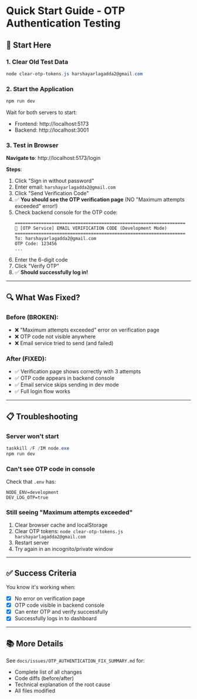 # Quick Start Guide - OTP Authentication Testing

## 🚀 Start Here

### 1. Clear Old Test Data
```powershell
node clear-otp-tokens.js harshayarlagadda2@gmail.com
```

### 2. Start the Application
```powershell
npm run dev
```
Wait for both servers to start:
- Frontend: http://localhost:5173
- Backend: http://localhost:3001

### 3. Test in Browser

**Navigate to**: http://localhost:5173/login

**Steps**:
1. Click "Sign in without password"
2. Enter email: `harshayarlagadda2@gmail.com`
3. Click "Send Verification Code"
4. ✅ **You should see the OTP verification page** (NO "Maximum attempts exceeded" error!)
5. Check backend console for the OTP code:
   ```
   =================================================================
   📧 [OTP Service] EMAIL VERIFICATION CODE (Development Mode)
   =================================================================
   To: harshayarlagadda2@gmail.com
   OTP Code: 123456
   ...
   ```
6. Enter the 6-digit code
7. Click "Verify OTP"
8. ✅ **Should successfully log in!**

---

## 🔍 What Was Fixed?

### Before (BROKEN):
- ❌ "Maximum attempts exceeded" error on verification page
- ❌ OTP code not visible anywhere
- ❌ Email service tried to send (and failed)

### After (FIXED):
- ✅ Verification page shows correctly with 3 attempts
- ✅ OTP code appears in backend console
- ✅ Email service skips sending in dev mode
- ✅ Full login flow works

---

## 📋 Troubleshooting

### Server won't start
```powershell
taskkill /F /IM node.exe
npm run dev
```

### Can't see OTP code in console
Check that `.env` has:
```
NODE_ENV=development
DEV_LOG_OTP=true
```

### Still seeing "Maximum attempts exceeded"
1. Clear browser cache and localStorage
2. Clear OTP tokens: `node clear-otp-tokens.js harshayarlagadda2@gmail.com`
3. Restart server
4. Try again in an incognito/private window

---

## ✅ Success Criteria

You know it's working when:
- [x] No error on verification page
- [x] OTP code visible in backend console
- [x] Can enter OTP and verify successfully
- [x] Successfully logs in to dashboard

---

## 📚 More Details

See `docs/issues/OTP_AUTHENTICATION_FIX_SUMMARY.md` for:
- Complete list of all changes
- Code diffs (before/after)
- Technical explanation of the root cause
- All files modified
